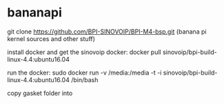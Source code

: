 # bananapi

git clone https://github.com/BPI-SINOVOIP/BPI-M4-bsp.git (banana pi kernel sources and other stuff)

install docker and get the sinovoip docker: 
docker pull sinovoip/bpi-build-linux-4.4:ubuntu16.04  

run the docker:
sudo docker run -v /media:/media -t -i sinovoip/bpi-build-linux-4.4:ubuntu16.04 /bin/bash

copy gasket folder into 
